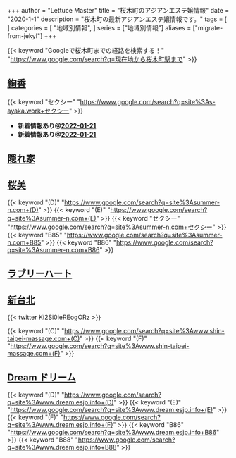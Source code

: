 +++
author = "Lettuce Master"
title = "桜木町のアジアンエステ嬢情報"
date = "2020-1-1"
description = "桜木町の最新アジアンエステ嬢情報です。"
tags = [
]
categories = [
    "地域別情報",
]
series = ["地域別情報"]
aliases = ["migrate-from-jekyl"]
+++

{{< keyword "Googleで桜木町までの経路を検索する！" "https://www.google.com/search?q=現在地から桜木町駅まで" >}}

## [絢香](http://s-ayaka.work/)
{{< keyword "セクシー" "https://www.google.com/search?q=site%3As-ayaka.work+セクシー" >}} 

- **新着情報あり@[2022-01-21](/post/2022-01-21)**
- **新着情報あり@[2022-01-21](/post/2022-01-21)**
## [隠れ家](https://jasmine-mizonokuti.xyz/)


## [桜美](http://summer-n.com/rrr/)
{{< keyword "(D)" "https://www.google.com/search?q=site%3Asummer-n.com+(D)" >}} {{< keyword "(E)" "https://www.google.com/search?q=site%3Asummer-n.com+(E)" >}} {{< keyword "セクシー" "https://www.google.com/search?q=site%3Asummer-n.com+セクシー" >}} {{< keyword "B85" "https://www.google.com/search?q=site%3Asummer-n.com+B85" >}} {{< keyword "B86" "https://www.google.com/search?q=site%3Asummer-n.com+B86" >}} 

## [ラブリーハート](http://biraku.este88.com/)


## [新台北](https://www.shin-taipei-massage.com/)


{{< twitter Ki2Si0ieREogORz >}}

{{< keyword "(C)" "https://www.google.com/search?q=site%3Awww.shin-taipei-massage.com+(C)" >}} {{< keyword "(F)" "https://www.google.com/search?q=site%3Awww.shin-taipei-massage.com+(F)" >}} 

## [Dream ドリーム](http://www.dream.esjp.info/)
{{< keyword "(D)" "https://www.google.com/search?q=site%3Awww.dream.esjp.info+(D)" >}} {{< keyword "(E)" "https://www.google.com/search?q=site%3Awww.dream.esjp.info+(E)" >}} {{< keyword "(F)" "https://www.google.com/search?q=site%3Awww.dream.esjp.info+(F)" >}} {{< keyword "B86" "https://www.google.com/search?q=site%3Awww.dream.esjp.info+B86" >}} {{< keyword "B88" "https://www.google.com/search?q=site%3Awww.dream.esjp.info+B88" >}} 

